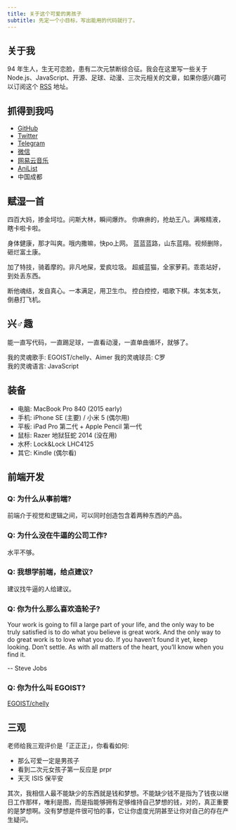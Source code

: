 ```yaml
---
title: 关于这个可爱的男孩子
subtitle: 先定一个小目标，写出能用的代码就行了。
---
```


## 关于我

94 年生人，生无可恋脸，患有二次元禁断综合征。我会在这里写一些关于 Node.js、JavaScript、开源、足球、动漫、三次元相关的文章，如果你感兴趣可以订阅这个 [RSS](/atom.xml) 地址。

## 抓得到我吗

- [GitHub](https://github.com/egoist)
- [Twitter](https://twitter.com/_egoistlily)
- [Telegram](https://t.me/egoistlily)
- [微信](http://ww4.sinaimg.cn/large/a15b4afegw1f0nf2nlbzuj20n00ydtck)
- [网易云音乐](http://music.163.com/#/user/home?id=12579252)
- [AniList](https://anilist.co/user/egoist/)
- 中国成都

## 赋湿一首

四百大妈，掺金坷垃。问斯大林，瞬间爆炸。
你麻痹的，抢劫王八。满喉精液，瞎卡啦卡啦。 

身体健康，那才叫爽。哦内撒嘛，快po上网。
蓝蓝蓝路，山东蓝翔。视频删除，砸烂富土康。 

加了特技，骑着摩的。非凡吔屎，爱疯垃圾。
超威蓝猫，全家萝莉。乖乖站好，到处丢东西。 

断他魂结，发自真心。一本满足，用卫生巾。
控白控控，唱歌下棋。本気本気，倒悬打飞机。

## 兴♂趣

能一直写代码，一直踢足球，一直看动漫，一直单曲循环，就够了。

我的灵魂歌手: EGOIST/chelly、Aimer
我的灵魂球员: C罗  
我的灵魂语言: JavaScript  

## 装备

- 电脑: MacBook Pro 840 (2015 early)
- 手机: iPhone SE (主要) / 小米 5 (偶尔用)
- 平板: iPad Pro 第二代 + Apple Pencil 第一代
- 鼠标: Razer 地狱狂蛇 2014 (没在用)
- 水杯: Lock&Lock LHC4125
- 其它: Kindle (偶尔看)

## 前端开发

### Q: 为什么从事前端?

前端介于视觉和逻辑之间，可以同时创造包含着两种东西的产品。

### Q: 为什么没在牛逼的公司工作?

水平不够。

### Q: 我想学前端，给点建议?

建议找牛逼的人给建议。

### Q: 你为什么那么喜欢造轮子?

Your work is going to fill a large part of your life, and the only way to be truly satisfied is to do what you believe is great work. And the only way to do great work is to love what you do. If you haven’t found it yet, keep looking. Don’t settle. As with all matters of the heart, you’ll know when you find it.

-- Steve Jobs

### Q: 你为什么叫 EGOIST? 

[EGOIST/chelly](http://music.163.com/#/artist?id=19353)

## 三观

老师给我三观评价是「正正正」，你看看如何:

- 那么可爱一定是男孩子
- 看到二次元女孩子第一反应是 prpr
- 天灭 ISIS 保平安

其次，我相信人最不能缺少的东西就是钱和梦想。不能缺少钱不是指为了钱夜以继日工作那样，唯利是图，而是指能够拥有足够维持自己梦想的钱，对的，真正重要的是梦想啊。没有梦想是件很可怕的事，它让你虚度光阴甚至让你对自己的存在产生疑问。
